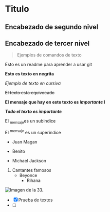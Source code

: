 # Titulo

## Encabezado de segundo nivel

## Encabezado de tercer nivel

> Ejemplos de comandos de texto

Esto es un readme para aprender a usar git

**Esto es texto en negrita**

_Ejemplo de texto en cursiva_

~~El texto esta equivocado~~

**El mensaje que hay en este texto es _importante_ l**

***Todo el texto es importante***

El <sub>mensaje</sub>es un subindice

El <sup>mensaje</sup> es un superindice

- Juan Magan
+ Benito
* Michael Jackson

1. Cantantes famosos
    - Beyonce
        - Rihana

![Imagen de la 33.](https://uh.gsstatic.es/sfAttachPlugin/getCachedContent/id/2457733/width/425/height/284/crop/1)

- [x] Prueba de textos
- [ ]
